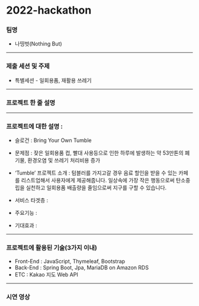 # 2022-hackathon
### 팀명
- 나띵벗(Nothing But)
----------

### 제출 세션 및 주제
- 특별세션 - 일회용품, 재활용 쓰레기
----------

### 프로젝트 한 줄 설명

----------
### 프로젝트에 대한 설명 : 
- 슬로건 : Bring Your Own Tumble

- 문제점 : 잦은 일회용품 컵, 빨대 사용등으로 인한 하루에 발생하는 약 53만톤의 폐기물, 환경오염 및 쓰레기 처리비용 증가

- ‘Tumble’ 프로젝트 소개 : 텀블러를 가지고갈 경우 음료 할인을 받을 수 있는 카페를 리스트업해서 사용자에게 제공해줍니다.
일상속에 가장 작은 행동으로써 탄소중립을 실천하고 일회용품 배출량을 줄임으로써 지구를 구할 수 있습니다.

- 서비스 타겟층 :

- 주요기능 : 

- 기대효과 : 

----------
### 프로젝트에 활용된 기술(3가지 이내)
- Front-End : JavaScript, Thymeleaf, Bootstrap
- Back-End : Spring Boot, Jpa, MariaDB on Amazon RDS
- ETC : Kakao 지도 Web API
----------
### 시연 영상
